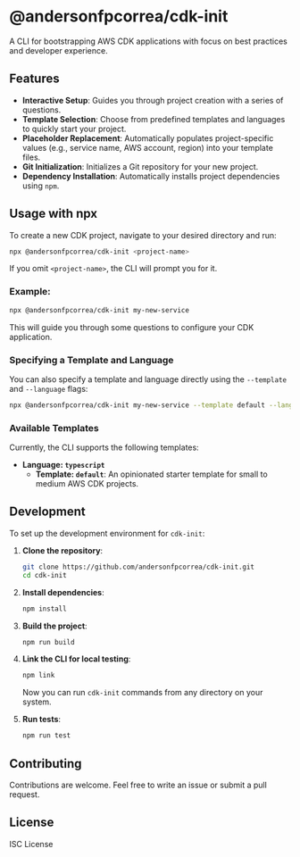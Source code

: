 # @andersonfpcorrea/cdk-init

A CLI for bootstrapping AWS CDK applications with focus on best practices and developer experience.

## Features

- **Interactive Setup**: Guides you through project creation with a series of questions.
- **Template Selection**: Choose from predefined templates and languages to quickly start your project.
- **Placeholder Replacement**: Automatically populates project-specific values (e.g., service name, AWS account, region) into your template files.
- **Git Initialization**: Initializes a Git repository for your new project.
- **Dependency Installation**: Automatically installs project dependencies using `npm`.

## Usage with npx

To create a new CDK project, navigate to your desired directory and run:

```bash
npx @andersonfpcorrea/cdk-init <project-name>
```

If you omit `<project-name>`, the CLI will prompt you for it.

### Example:

```bash
npx @andersonfpcorrea/cdk-init my-new-service
```

This will guide you through some questions to configure your CDK application.

### Specifying a Template and Language

You can also specify a template and language directly using the `--template` and `--language` flags:

```bash
npx @andersonfpcorrea/cdk-init my-new-service --template default --language typescript
```

### Available Templates

Currently, the CLI supports the following templates:

- **Language: `typescript`**
  - **Template: `default`**: An opinionated starter template for small to medium AWS CDK projects.

## Development

To set up the development environment for `cdk-init`:

1.  **Clone the repository**:
    ```bash
    git clone https://github.com/andersonfpcorrea/cdk-init.git
    cd cdk-init
    ```
2.  **Install dependencies**:
    ```bash
    npm install
    ```
3.  **Build the project**:
    ```bash
    npm run build
    ```
4.  **Link the CLI for local testing**:

    ```bash
    npm link
    ```

    Now you can run `cdk-init` commands from any directory on your system.

5.  **Run tests**:
    ```bash
    npm run test
    ```

## Contributing

Contributions are welcome. Feel free to write an issue or submit a pull request.

## License

ISC License
